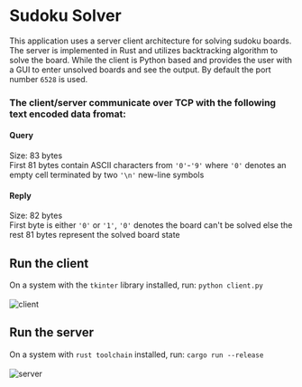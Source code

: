 # Sudoku Solver
This application uses a server client architecture for solving sudoku boards. The server is implemented in Rust and utilizes backtracking algorithm to solve the board. While the client is Python based and provides the user with a GUI to enter unsolved boards and see the output. By default the port number `6528` is used.  
### The client/server communicate over TCP with the following text encoded data fromat:
#### Query
Size: 83 bytes  
First 81 bytes contain ASCII characters from `'0'`-`'9'` where `'0'` denotes an empty cell terminated by two `'\n'` new-line symbols
#### Reply
Size: 82 bytes  
First byte is either `'0'` or `'1'`, `'0'` denotes the board can't be solved else the rest 81 bytes represent the solved board state
## Run the client
On a system with the `tkinter` library installed, run:
`python client.py`  
<br>
![client](https://github.com/ArchUsr64/sudoku_solver/assets/83179501/a5bdbfff-3e4d-4006-a6c5-83ec82c6b81a)
  
## Run the server
On a system with `rust toolchain` installed, run:
`cargo run --release`  
<br>
![server](https://github.com/ArchUsr64/sudoku_solver/assets/83179501/b281d910-edc8-4c58-88da-de79fc37a74a)

